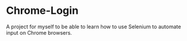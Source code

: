 # Chrome-Login
A project for myself to be able to learn how to use Selenium to automate input on Chrome browsers.
